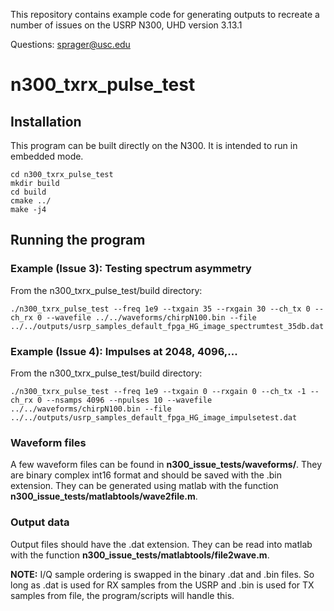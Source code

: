 This repository contains example code for generating outputs to recreate a number of issues on the USRP N300, UHD version 3.13.1

Questions: sprager@usc.edu

# n300_txrx_pulse_test

## Installation
This program can be built directly on the N300. It is intended to run in embedded mode.

```
cd n300_txrx_pulse_test
mkdir build
cd build
cmake ../
make -j4
```

## Running the program

### Example (Issue 3): Testing spectrum asymmetry
From the n300_txrx_pulse_test/build directory:
```
./n300_txrx_pulse_test --freq 1e9 --txgain 35 --rxgain 30 --ch_tx 0 --ch_rx 0 --wavefile ../../waveforms/chirpN100.bin --file ../../outputs/usrp_samples_default_fpga_HG_image_spectrumtest_35db.dat
```
### Example (Issue 4): Impulses at 2048, 4096,...
From the n300_txrx_pulse_test/build directory:
```
./n300_txrx_pulse_test --freq 1e9 --txgain 0 --rxgain 0 --ch_tx -1 --ch_rx 0 --nsamps 4096 --npulses 10 --wavefile ../../waveforms/chirpN100.bin --file ../../outputs/usrp_samples_default_fpga_HG_image_impulsetest.dat
```
### Waveform files
A few waveform files can be found in **n300_issue_tests/waveforms/**. They are binary complex int16 format and should be saved with the .bin extension. They can be generated using matlab with the function **n300_issue_tests/matlabtools/wave2file.m**.

### Output data
Output files should have the .dat extension. They can be read into matlab with the function **n300_issue_tests/matlabtools/file2wave.m**.

**NOTE:** I/Q sample ordering is swapped in the binary .dat and .bin files. So long as .dat is used for RX samples from the USRP and .bin is used for TX samples from file, the program/scripts will handle this.
